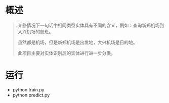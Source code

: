 # 概述

> 某些情况下一句话中相同类型实体具有不同的含义，例如：查询新郑机场到大兴机场的航班。
> 
> 虽然都是机场，但是新郑机场是出发地，大兴机场是目的地。
> 
> 此项目主要对实体识别后的实体进行进一步分类。


# 运行
- python train.py
- python predict.py





